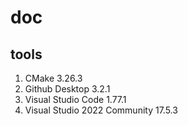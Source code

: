 # doc
## tools
1. CMake 3.26.3
1. Github Desktop 3.2.1
1. Visual Studio Code 1.77.1
1. Visual Studio 2022 Community 17.5.3